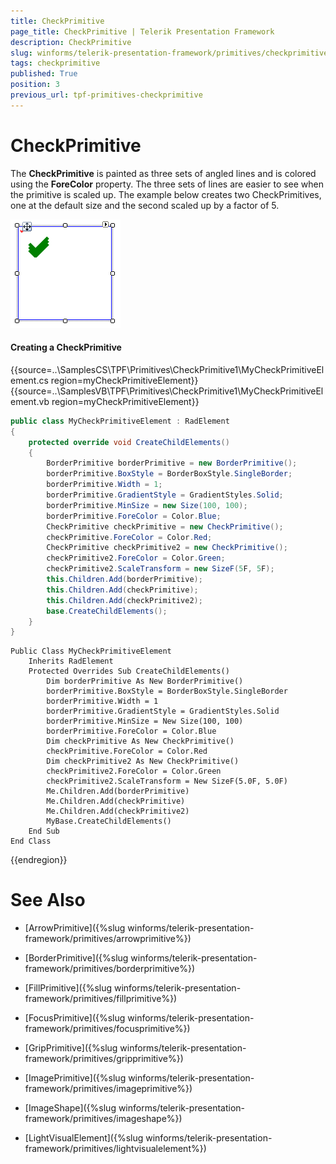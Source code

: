 ```yaml
---
title: CheckPrimitive
page_title: CheckPrimitive | Telerik Presentation Framework
description: CheckPrimitive
slug: winforms/telerik-presentation-framework/primitives/checkprimitive
tags: checkprimitive
published: True
position: 3
previous_url: tpf-primitives-checkprimitive
---
```


# CheckPrimitive

The __CheckPrimitive__ is painted as three sets of angled lines and is colored using the __ForeColor__ property. The three sets of lines are easier to see when the primitive is scaled up. The example below creates two CheckPrimitives, one at the default size and the second scaled up by a factor of 5.

![tpf-primitives-checkprimitive 001](images/tpf-primitives-checkprimitive001.png)

#### Creating a CheckPrimitive

{{source=..\SamplesCS\TPF\Primitives\CheckPrimitive1\MyCheckPrimitiveElement.cs region=myCheckPrimitiveElement}} 
{{source=..\SamplesVB\TPF\Primitives\CheckPrimitive1\MyCheckPrimitiveElement.vb region=myCheckPrimitiveElement}} 

````C#
public class MyCheckPrimitiveElement : RadElement
{
    protected override void CreateChildElements()
    {
        BorderPrimitive borderPrimitive = new BorderPrimitive();
        borderPrimitive.BoxStyle = BorderBoxStyle.SingleBorder;
        borderPrimitive.Width = 1;
        borderPrimitive.GradientStyle = GradientStyles.Solid;
        borderPrimitive.MinSize = new Size(100, 100);
        borderPrimitive.ForeColor = Color.Blue;
        CheckPrimitive checkPrimitive = new CheckPrimitive();
        checkPrimitive.ForeColor = Color.Red;
        CheckPrimitive checkPrimitive2 = new CheckPrimitive();
        checkPrimitive2.ForeColor = Color.Green;
        checkPrimitive2.ScaleTransform = new SizeF(5F, 5F);
        this.Children.Add(borderPrimitive);
        this.Children.Add(checkPrimitive);
        this.Children.Add(checkPrimitive2);
        base.CreateChildElements();
    }
}

````
````VB.NET
Public Class MyCheckPrimitiveElement
    Inherits RadElement
    Protected Overrides Sub CreateChildElements()
        Dim borderPrimitive As New BorderPrimitive()
        borderPrimitive.BoxStyle = BorderBoxStyle.SingleBorder
        borderPrimitive.Width = 1
        borderPrimitive.GradientStyle = GradientStyles.Solid
        borderPrimitive.MinSize = New Size(100, 100)
        borderPrimitive.ForeColor = Color.Blue
        Dim checkPrimitive As New CheckPrimitive()
        checkPrimitive.ForeColor = Color.Red
        Dim checkPrimitive2 As New CheckPrimitive()
        checkPrimitive2.ForeColor = Color.Green
        checkPrimitive2.ScaleTransform = New SizeF(5.0F, 5.0F)
        Me.Children.Add(borderPrimitive)
        Me.Children.Add(checkPrimitive)
        Me.Children.Add(checkPrimitive2)
        MyBase.CreateChildElements()
    End Sub
End Class

````

{{endregion}}

# See Also
* [ArrowPrimitive]({%slug winforms/telerik-presentation-framework/primitives/arrowprimitive%})

* [BorderPrimitive]({%slug winforms/telerik-presentation-framework/primitives/borderprimitive%})

* [FillPrimitive]({%slug winforms/telerik-presentation-framework/primitives/fillprimitive%})

* [FocusPrimitive]({%slug winforms/telerik-presentation-framework/primitives/focusprimitive%})

* [GripPrimitive]({%slug winforms/telerik-presentation-framework/primitives/gripprimitive%})

* [ImagePrimitive]({%slug winforms/telerik-presentation-framework/primitives/imageprimitive%})

* [ImageShape]({%slug winforms/telerik-presentation-framework/primitives/imageshape%})

* [LightVisualElement]({%slug winforms/telerik-presentation-framework/primitives/lightvisualelement%})

